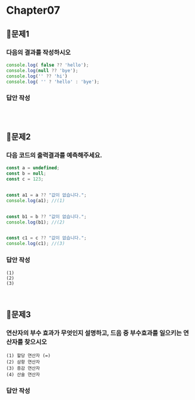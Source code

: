 # Chapter07
## 📌문제1
### 다음의 결과를 작성하시오
```js
console.log( false ?? 'hello');
console.log(null ?? 'bye');
console.log('' ?? 'hi')
console.log( '' ? 'hello' : 'bye');
```
### 답안 작성
```
```
<br>

## 📌문제2
### 다음 코드의 출력결과를 예측해주세요.
```js
const a = undefined;
const b = null;
const c = 123;


const a1 = a ?? "값이 없습니다.";
console.log(a1); //(1)


const b1 = b ?? "값이 없습니다.";
console.log(b1); //(2)


const c1 = c ?? "값이 없습니다.";
console.log(c1); //(3)	
```
### 답안 작성
```
(1)
(2)
(3)
```

<br>


## 📌문제3
### 연산자의 부수 효과가 무엇인지 설명하고, 드음 중 부수효과를 일으키는 연산자를 찾으시오
```
(1) 할당 연산자 (=)
(2) 삼항 연산자
(3) 증감 연산자
(4) 산술 연산자
```
### 답안 작성
```
```

<br>
